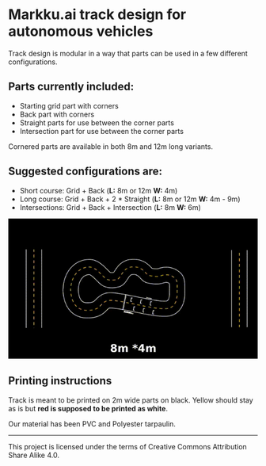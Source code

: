 Markku.ai track design for autonomous vehicles
====


Track design is modular in a way that parts can be used in a few different configurations.

## Parts currently included:

* Starting grid part with corners
* Back part with corners
* Straight parts for use between the corner parts
* Intersection part for use between the corner parts

Cornered parts are available in both 8m and 12m long variants.


## Suggested configurations are:

* Short course: Grid + Back (**L:** 8m or 12m **W:** 4m)
* Long course: Grid + Back + 2 * Straight (**L:** 8m or 12m **W:** 4m - 9m)
* Intersections: Grid + Back + Intersection (**L:** 8m **W:** 6m)

![](modular_track.gif)


## Printing instructions

Track is meant to be printed on 2m wide parts on black. Yellow should stay as is but **red is supposed to be printed as white**.

Our material has been PVC and Polyester tarpaulin.


---

This project is licensed under the terms of Creative Commons Attribution Share Alike 4.0.
